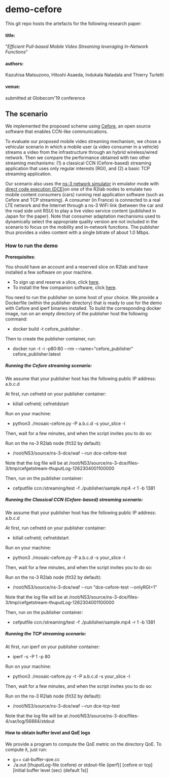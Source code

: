 # demo-cefore

This git repo hosts the artefacts for the following research paper:

#### title:

"*Efficient Pull-based Mobile Video Streaming leveraging In-Network Functions*"

#### authors:

Kazuhisa Matsuzono, Hitoshi Asaeda, Indukala Naladala and Thierry Turletti

#### venue:

submitted at Globecom'19 conference 



## The scenario
We implemented the proposed scheme using [Cefore](https://cefore.net/), an open source software  that enables CCN-like communications.

To evaluate our proposed mobile video streaming mechanism, we chose a vehicular scenario in which a mobile user (a video consumer in a vehicle) streams a video from the infrastructure through an hybrid wireless/wired network. Then we compare the performance obtained with two other streaming mechanisms: (1) a classical CCN (Cefore-based) streaming application that uses only regular interests (RGI), and (2) a basic TCP streaming application.

Our scenario also uses the [ns-3 network simulator](https://www.nsnam.org/) in emulator mode with [direct code execution (DCE)](https://www.nsnam.org/docs/dce/manual/html/index.html)on one of the R2lab nodes to emulate two mobile content consumers (cars) running real application software (such as Cefore and TCP streaming). A consumer (in France) is connected to a real LTE network and the Internet through a ns-3 WiFi link (between the car and the road side unit RSU) to play a live video service content (published in Japan for the paper).
Note that consumer adaptation mechanisms used to dynamically select the appropriate quality version are not included in the scenario to focus on the mobility and in-network functions. The publisher thus provides a video content with a single bitrate of about 1.0 Mbps.

### How to run the demo

**Prerequisites**: 

You should have an account and a reserved slice on R2lab and have installed a few software on your machine. 

* To sign up and reserve a slice, click [here](https://r2lab.inria.fr/tuto-010-registration.md).   
* To install the few companion software, click [here](https://r2lab.inria.fr/tuto-030-nepi-ng-install.md). 

You need to run the publisher on some host of your choice. We provide a Dockerfile (within the publisher directory) that is ready to use for the demo with Cefore and iperf binaries installed. To build the corresponding docker image, run on an empty directory of the publisher host the following command:

* docker build -t cefore_publisher .

Then to create the publisher container, run:

* docker run  -t -i -p80:80  --rm --name="cefore\_publisher" cefore\_publisher:latest

##### Running the Cefore streaming scenario: 

We assume that your publisher host has the following public IP address: a.b.c.d

At first, run cefnetd on your publisher container:

* killall cefnetd; cefnetdstart

Run on your machine:

*  python3 ./mosaic-cefore.py -P a.b.c.d -s your_slice -l

Then, wait for a few minutes, and when the script invites you to do so:

Run on the ns-3 R2lab node (fit32 by default):

* /root/NS3/source/ns-3-dce/waf  --run dce-cefore-test

Note that the log file will be at /root/NS3/source/ns-3-dce/files-3/tmp/cefgetstream-thuputLog-1262304001100000

Then, run on the publisher container:

* cefputfile ccn:/streaming/test -f ./publisher/sample.mp4 -r 1 -b 1381



##### Running the Classical CCN (Cefore-based) streaming scenario: 

We assume that your publisher host has the following public IP address: a.b.c.d

At first, run cefnetd on your publisher container:
* killall cefnetd; cefnetdstart

Run on your machine:

*  python3 ./mosaic-cefore.py -P a.b.c.d -s your_slice -l

Then, wait for a few minutes, and when the script invites you to do so:

Run on the ns-3 R2lab node (fit32 by default):

* /root/NS3/source/ns-3-dce/waf  --run "dce-cefore-test --onlyRGI=1"

Note that the log file will be at /root/NS3/source/ns-3-dce/files-3/tmp/cefgetstream-thuputLog-1262304001100000

Then, run on the publisher container:
* cefputfile ccn:/streaming/test -f ./publisher/sample.mp4 -r 1 -b 1381



##### Running the TCP streaming scenario:
At first, run iperf on your publisher container:
* iperf -s -P 1 -p 80

Run on your machine:

* python3 ./mosaic-cefore.py -t -P a.b.c.d -s your_slice -l
 
Then, wait for a few minutes, and when the script invites you to do so:

Run on the ns-3 R2lab node (fit32 by default):

* /root/NS3/source/ns-3-dce/waf  --run dce-tcp-test

Note that the log file will be at /root/NS3/source/ns-3-dce/files-4/var/log/56884/stdout



#### How to obtain buffer level and QoE logs 
We provide a program to compute the QoE metric on the directory QoE. To compute it, just run:

* g++ cal-buffer-qoe.cc
* ./a.out [thuputLog-file (cefore) or stdout-file (iperf)] [cefore or tcp] [initial buffer level (sec) (default 1s)]
